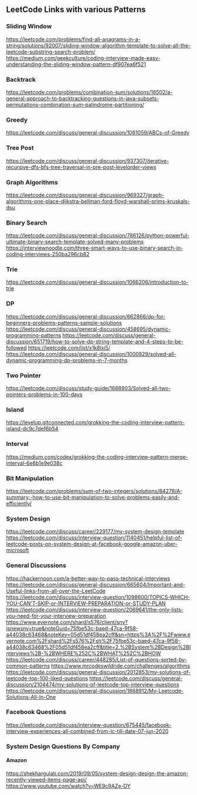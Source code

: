 ## LeetCode Links with various Patterns

### Sliding Window
https://leetcode.com/problems/find-all-anagrams-in-a-string/solutions/92007/sliding-window-algorithm-template-to-solve-all-the-leetcode-substring-search-problem/ \
https://medium.com/geekculture/coding-interview-made-easy-understanding-the-sliding-window-pattern-df907ea6f521

### Backtrack
https://leetcode.com/problems/combination-sum/solutions/16502/a-general-approach-to-backtracking-questions-in-java-subsets-permutations-combination-sum-palindrome-partitioning/

### Greedy
https://leetcode.com/discuss/general-discussion/1061059/ABCs-of-Greedy 

### Tree Post
https://leetcode.com/discuss/general-discussion/937307/iterative-recursive-dfs-bfs-tree-traversal-in-pre-post-levelorder-views

### Graph Algorithms 
https://leetcode.com/discuss/general-discussion/969327/graph-algorithms-one-place-dijkstra-bellman-ford-floyd-warshall-prims-kruskals-dsu

### Binary Search 
https://leetcode.com/discuss/general-discussion/786126/python-powerful-ultimate-binary-search-template-solved-many-problems \
https://interviewnoodle.com/three-smart-ways-to-use-binary-search-in-coding-interviews-250ba296cb82

### Trie 
https://leetcode.com/discuss/general-discussion/1066206/introduction-to-trie

### DP 
https://leetcode.com/discuss/general-discussion/662866/dp-for-beginners-problems-patterns-sample-solutions
https://leetcode.com/discuss/general-discussion/458695/dynamic-programming-patterns
https://leetcode.com/discuss/general-discussion/651719/how-to-solve-dp-string-template-and-4-steps-to-be-followed
https://leetcode.com/list/x1k8lxi5/
https://leetcode.com/discuss/general-discussion/1000929/solved-all-dynamic-programming-dp-problems-in-7-months

### Two Pointer
https://leetcode.com/discuss/study-guide/1688903/Solved-all-two-pointers-problems-in-100-days

### Island
https://levelup.gitconnected.com/grokking-the-coding-interview-pattern-island-dc9c7def6b54

### Interval
https://medium.com/codex/grokking-the-coding-interview-pattern-merge-interval-6e6b1e9e038c

### Bit Manipulation
https://leetcode.com/problems/sum-of-two-integers/solutions/84278/A-summary:-how-to-use-bit-manipulation-to-solve-problems-easily-and-efficiently/
### System Design
https://leetcode.com/discuss/career/229177/my-system-design-template \
https://leetcode.com/discuss/interview-question/1140451/helpful-list-of-leetcode-posts-on-system-design-at-facebook-google-amazon-uber-microsoft

### General Discussions
https://hackernoon.com/a-better-way-to-pass-technical-interviews
https://leetcode.com/discuss/general-discussion/665604/Important-and-Useful-links-from-all-over-the-LeetCode \
https://leetcode.com/discuss/interview-question/1098600/TOPICS-WHICH-YOU-CAN'T-SKIP-or-INTERVIEW-PREPARATION-or-STUDY-PLAN \
https://leetcode.com/discuss/interview-question/2069641/the-only-lists-you-need-for-your-interview-preparation \
https://www.evernote.com/shard/s576/client/snv?isnewsnv=true&noteGuid=75fbe53c-baed-47ca-9f58-a44038c63468&noteKey=05d51df458ea2cff&sn=https%3A%2F%2Fwww.evernote.com%2Fshard%2Fs576%2Fsh%2F75fbe53c-baed-47ca-9f58-a44038c63468%2F05d51df458ea2cff&title=2.%2BSystem%2BDesign%2BInterviews%2B-%2BWHERE%252C%2BWHAT%252C%2BHOW
https://leetcode.com/discuss/career/448285/List-of-questions-sorted-by-common-patterns
https://www.mrcodeswildride.com/challenges/algorithms
https://leetcode.com/discuss/general-discussion/2012853/my-solutions-of-leetcode-top-100-liked-questions
https://leetcode.com/discuss/general-discussion/2104474/my-solutions-of-leetcode-top-interview-questions
https://leetcode.com/discuss/general-discussion/1868912/My-Leetcode-Solutions-All-In-One

### Facebook Questions 
https://leetcode.com/discuss/interview-question/675445/facebook-interview-experiences-all-combined-from-lc-till-date-07-jun-2020

### System Design Questions By Company

#### Amazon 
https://shekhargulati.com/2019/09/05/system-design-design-the-amazon-recently-viewed-items-page-api/ \
https://www.youtube.com/watch?v=WE9c9AZe-DY

